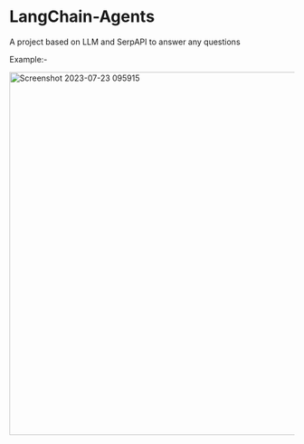 # LangChain-Agents
A project based on LLM and SerpAPI to answer any questions

Example:-

<img width="641" alt="Screenshot 2023-07-23 095915" src="https://github.com/Sandesh-hase/LangChain-Agents/assets/98344033/bbbcea5a-6ad6-40ec-b130-3ba78370cc4a">
